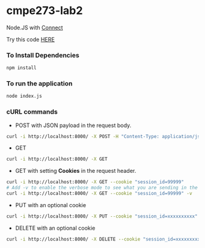 cmpe273-lab2
============

Node.JS with [Connect]

Try this code [HERE]

### To Install Dependencies ###

```sh
npm install
```

### To run the application
```sh
node index.js
```

### cURL commands

* POST with JSON payload in the request body.
```sh
curl -i http://localhost:8000/ -X POST -H "Content-Type: application/json" -d '{ "name" : "Foo" }'
```

* GET
```sh
curl -i http://localhost:8000/ -X GET
```

* GET with setting **Cookies** in the request header.
```sh
curl -i http://localhost:8000/ -X GET --cookie "session_id=99999"
# Add -v to enable the verbose mode to see what you are sending in the request header.
curl -i http://localhost:8000/ -X GET --cookie "session_id=99999" -v
```

* PUT with an optional cookie
```sh
curl -i http://localhost:8000/ -X PUT --cookie "session_id=xxxxxxxxxx"
```

* DELETE with an optional cookie
```sh
curl -i http://localhost:8000/ -X DELETE --cookie "session_id=xxxxxxxxxx"
```

[Connect]:http://www.senchalabs.org/connect/
[HERE]:http://runnable.com/Uv_fhCtP3zcOAABV/cmpe273-lab2-for-node-js-and-connect